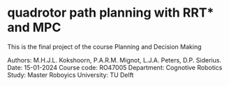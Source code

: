 # quadrotor path planning with RRT* and MPC 
This is the final project of the course Planning and Decision Making 

Authors: M.H.J.L. Kokshoorn, P.A.R.M. Mignot, L.J.A. Peters, D.P. Siderius.
Date: 15-01-2024
Course code: RO47005
Department: Cognotive Robotics
Study: Master Roboyics 
University: TU Delft 

